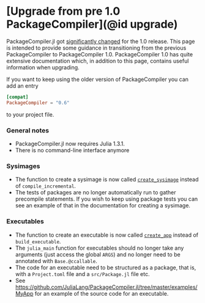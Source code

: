 # [Upgrade from pre 1.0 PackageCompiler](@id upgrade)

PackageCompiler.jl got [significantly
changed](https://github.com/JuliaLang/PackageCompiler.jl/pull/304) for the 1.0
release. This page is intended to provide some guidance in transitioning from
the previous PackageCompiler to PackageCompiler 1.0. PackageCompiler 1.0 has
quite extensive documentation which, in addition to this page, contains useful
information when upgrading.

If you want to keep using the older version of PackageCompiler you can add
an entry

```toml
[compat]
PackageCompiler = "0.6"
```

to your project file.


### General notes

- PackageCompiler.jl now requires Julia 1.3.1.
- There is no command-line interface anymore

### Sysimages

- The function to create a sysimage is now called [`create_sysimage`](@ref) instead of `compile_incremental`.
- The tests of packages are no longer automatically run to gather precompile statements. If you wish to keep using package tests you can see an example of that in the documentation for creating a sysimage.


### Executables
- The function to create an executable is now called [`create_app`](@ref) instead of `build_executable`.
- The `julia_main` function for executables should no longer take any arguments
  (just access the global `ARGS`) and no longer need to be annotated with
  `Base.@ccallable`.
- The code for an executable need to be structured as a package, that is, with a
  `Project.toml` file and a `src/Package.jl` file etc.
- See https://github.com/JuliaLang/PackageCompiler.jl/tree/master/examples/MyApp for
  an example of the source code for an executable.
